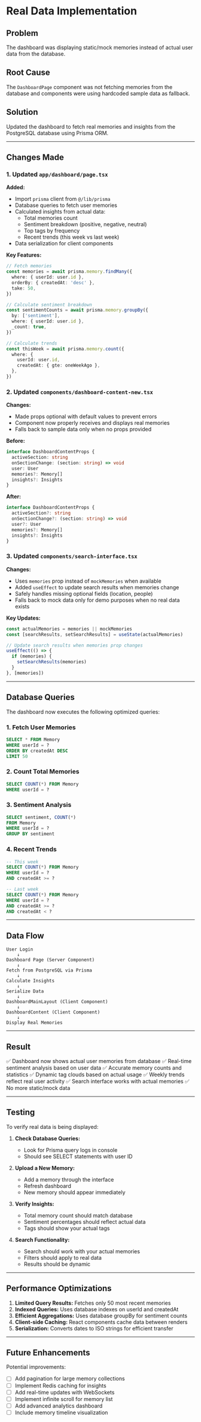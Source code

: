 # Real Data Implementation

## Problem
The dashboard was displaying static/mock memories instead of actual user data from the database.

## Root Cause
The `DashboardPage` component was not fetching memories from the database and components were using hardcoded sample data as fallback.

## Solution
Updated the dashboard to fetch real memories and insights from the PostgreSQL database using Prisma ORM.

---

## Changes Made

### 1. Updated `app/dashboard/page.tsx`

**Added:**
- Import `prisma` client from `@/lib/prisma`
- Database queries to fetch user memories
- Calculated insights from actual data:
  - Total memories count
  - Sentiment breakdown (positive, negative, neutral)
  - Top tags by frequency
  - Recent trends (this week vs last week)
- Data serialization for client components

**Key Features:**
```typescript
// Fetch memories
const memories = await prisma.memory.findMany({
  where: { userId: user.id },
  orderBy: { createdAt: 'desc' },
  take: 50,
})

// Calculate sentiment breakdown
const sentimentCounts = await prisma.memory.groupBy({
  by: ['sentiment'],
  where: { userId: user.id },
  _count: true,
})

// Calculate trends
const thisWeek = await prisma.memory.count({
  where: {
    userId: user.id,
    createdAt: { gte: oneWeekAgo },
  },
})
```

### 2. Updated `components/dashboard-content-new.tsx`

**Changes:**
- Made props optional with default values to prevent errors
- Component now properly receives and displays real memories
- Falls back to sample data only when no props provided

**Before:**
```typescript
interface DashboardContentProps {
  activeSection: string
  onSectionChange: (section: string) => void
  user: User
  memories?: Memory[]
  insights?: Insights
}
```

**After:**
```typescript
interface DashboardContentProps {
  activeSection?: string
  onSectionChange?: (section: string) => void
  user?: User
  memories?: Memory[]
  insights?: Insights
}
```

### 3. Updated `components/search-interface.tsx`

**Changes:**
- Uses `memories` prop instead of `mockMemories` when available
- Added `useEffect` to update search results when memories change
- Safely handles missing optional fields (location, people)
- Falls back to mock data only for demo purposes when no real data exists

**Key Updates:**
```typescript
const actualMemories = memories || mockMemories
const [searchResults, setSearchResults] = useState(actualMemories)

// Update search results when memories prop changes
useEffect(() => {
  if (memories) {
    setSearchResults(memories)
  }
}, [memories])
```

---

## Database Queries

The dashboard now executes the following optimized queries:

### 1. **Fetch User Memories**
```sql
SELECT * FROM Memory 
WHERE userId = ? 
ORDER BY createdAt DESC 
LIMIT 50
```

### 2. **Count Total Memories**
```sql
SELECT COUNT(*) FROM Memory 
WHERE userId = ?
```

### 3. **Sentiment Analysis**
```sql
SELECT sentiment, COUNT(*) 
FROM Memory 
WHERE userId = ? 
GROUP BY sentiment
```

### 4. **Recent Trends**
```sql
-- This week
SELECT COUNT(*) FROM Memory 
WHERE userId = ? 
AND createdAt >= ?

-- Last week
SELECT COUNT(*) FROM Memory 
WHERE userId = ? 
AND createdAt >= ? 
AND createdAt < ?
```

---

## Data Flow

```
User Login
    ↓
Dashboard Page (Server Component)
    ↓
Fetch from PostgreSQL via Prisma
    ↓
Calculate Insights
    ↓
Serialize Data
    ↓
DashboardMainLayout (Client Component)
    ↓
DashboardContent (Client Component)
    ↓
Display Real Memories
```

---

## Result

✅ Dashboard now shows actual user memories from database
✅ Real-time sentiment analysis based on user data
✅ Accurate memory counts and statistics
✅ Dynamic tag clouds based on actual usage
✅ Weekly trends reflect real user activity
✅ Search interface works with actual memories
✅ No more static/mock data

---

## Testing

To verify real data is being displayed:

1. **Check Database Queries:**
   - Look for Prisma query logs in console
   - Should see SELECT statements with user ID

2. **Upload a New Memory:**
   - Add a memory through the interface
   - Refresh dashboard
   - New memory should appear immediately

3. **Verify Insights:**
   - Total memory count should match database
   - Sentiment percentages should reflect actual data
   - Tags should show your actual tags

4. **Search Functionality:**
   - Search should work with your actual memories
   - Filters should apply to real data
   - Results should be dynamic

---

## Performance Optimizations

1. **Limited Query Results:** Fetches only 50 most recent memories
2. **Indexed Queries:** Uses database indexes on userId and createdAt
3. **Efficient Aggregations:** Uses database groupBy for sentiment counts
4. **Client-side Caching:** React components cache data between renders
5. **Serialization:** Converts dates to ISO strings for efficient transfer

---

## Future Enhancements

Potential improvements:
- [ ] Add pagination for large memory collections
- [ ] Implement Redis caching for insights
- [ ] Add real-time updates with WebSockets
- [ ] Implement infinite scroll for memory list
- [ ] Add advanced analytics dashboard
- [ ] Include memory timeline visualization
